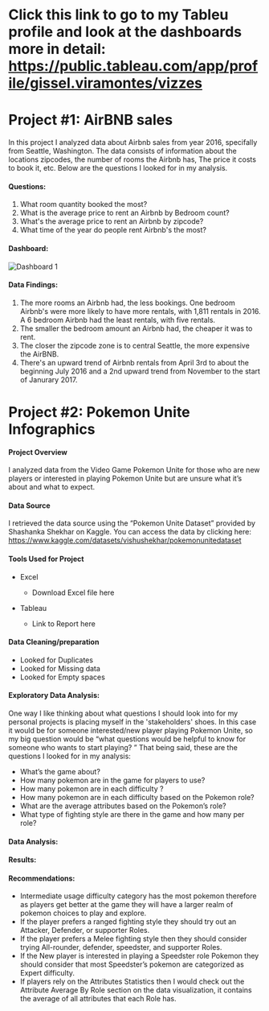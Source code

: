 # Click this link to go to my Tableu profile and look at the dashboards more in detail: https://public.tableau.com/app/profile/gissel.viramontes/vizzes

# Project #1: AirBNB sales
   In this project I analyzed data about Airbnb sales from year 2016, specifally from Seattle, Washington. The data consists of information about the locations zipcodes, the number of rooms the Airbnb has, The price it costs to book it, etc. Below are the questions I looked for in my analysis. 

#### Questions:
  1. What room quantity booked the most? 
  2. What is the average price to rent an Airbnb by Bedroom count?
  3. What's the average price to rent an Airbnb by zipcode?
  4. What time of the year do people rent Airbnb's the most?

#### Dashboard: 
![Dashboard 1](https://github.com/gigimontes/Tableau-Projects/assets/143570053/fba9e4a3-a577-4a05-97d3-66115f15a802)

#### Data Findings:
  1. The more rooms an Airbnb had, the less bookings. One bedroom Airbnb's were more likely to have more rentals, with 1,811 rentals in 2016. A 6 bedroom Airbnb had the least rentals, with five rentals.
  2. The smaller the bedroom amount an Airbnb had, the cheaper it was to rent. 
  3. The closer the zipcode zone is to central Seattle, the more expensive the AirBNB.
  4. There's an upward trend of Airbnb rentals from April 3rd  to about the beginning July 2016 and a 2nd upward trend from November to the start of Janurary 2017.

# Project #2: Pokemon Unite Infographics

#### Project Overview
   I analyzed data from the Video Game Pokemon Unite for those who are new players or interested in playing Pokemon Unite but are unsure what it’s about and what to expect. 

#### Data Source
   I retrieved the data source using the  “Pokemon Unite Dataset” provided by Shashanka Shekhar on Kaggle. You can access the data by clicking here: https://www.kaggle.com/datasets/vishushekhar/pokemonunitedataset

#### Tools Used for Project
   - Excel
      - Download Excel file here

   - Tableau
      - Link to Report here

#### Data Cleaning/preparation
   - Looked for Duplicates
   - Looked for Missing data
   - Looked for Empty spaces

#### Exploratory Data Analysis:
   One way I like thinking about what questions I should look into for my personal projects is placing myself in the 'stakeholders' shoes. In this case it would be for someone interested/new player playing Pokemon Unite, so my big question would be “what questions would be helpful to know for someone who wants to start playing? ” That being said, these are the questions I looked for in my analysis:

   - What’s the game about?
   - How many pokemon are in the game for players to use?
   - How many pokemon are in each difficulty ? 
   - How many pokemon are in each difficulty based on the Pokemon role? 
   - What are the average attributes based on the Pokemon’s role?
   - What type of fighting style are there in the game and how many per role?

#### Data Analysis:

#### Results:

#### Recommendations: 
   - Intermediate usage difficulty category has the most pokemon therefore as players get better at the game they will have a larger realm of pokemon choices to play and 
     explore. 
   - If the player prefers a ranged fighting style they should try out an Attacker, Defender, or supporter Roles.
   - If the player prefers a Melee fighting style then they should consider trying All-rounder, defender, speedster, and supporter Roles. 
   - If the New player is interested in playing a Speedster role Pokemon they should consider that most Speedster’s pokemon are categorized as Expert difficulty.
   - If players rely on the Attributes Statistics then I would check out the Attribute Average By Role section on the data visualization, it contains the average of all 
     attributes that each Role has.



